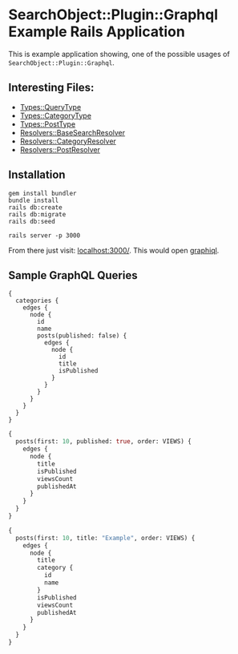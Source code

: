 # SearchObject::Plugin::Graphql Example Rails Application

This is example application showing, one of the possible usages of ```SearchObject::Plugin::Graphql```.

## Interesting Files:

* [Types::QueryType](https://github.com/RStankov/SearchObjectGraphQL/blob/master/example/app/graphql/types/query_type.rb)
* [Types::CategoryType](https://github.com/RStankov/SearchObjectGraphQL/blob/master/example/app/graphql/types/category_type.rb)
* [Types::PostType](https://github.com/RStankov/SearchObjectGraphQL/blob/master/example/app/graphql/types/post_type.rb)
* [Resolvers::BaseSearchResolver](https://github.com/RStankov/SearchObjectGraphQL/blob/master/example/app/graphql/resolvers/base_search_resolver.rb)
* [Resolvers::CategoryResolver](https://github.com/RStankov/SearchObjectGraphQL/blob/master/example/app/graphql/resolvers/category_search.rb)
* [Resolvers::PostResolver](https://github.com/RStankov/SearchObjectGraphQL/blob/master/example/app/graphql/resolvers/post_search.rb)

## Installation

```
gem install bundler
bundle install
rails db:create
rails db:migrate
rails db:seed

rails server -p 3000
```

From there just visit: [localhost:3000/](http://localhost:3000/). This would open [graphiql](https://github.com/graphql/graphiql).

## Sample GraphQL Queries

```
{
  categories {
    edges {
      node {
        id
        name
        posts(published: false) {
          edges {
            node {
              id
              title
              isPublished
            }
          }
        }
      }
    }
  }
}
```

```graphql
{
  posts(first: 10, published: true, order: VIEWS) {
    edges {
      node {
        title
        isPublished
        viewsCount
        publishedAt
      }
    }
  }
}
```

```graphql
{
  posts(first: 10, title: "Example", order: VIEWS) {
    edges {
      node {
        title
        category {
          id
          name
        }
        isPublished
        viewsCount
        publishedAt
      }
    }
  }
}
```
